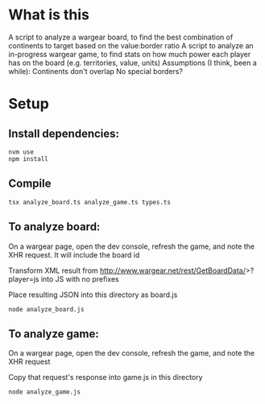 # What is this
A script to analyze a wargear board, to find the best combination of continents to target based on the value:border ratio
A script to analyze an in-progress wargear game, to find stats on how much power each player has on the board (e.g. territories, value, units)
Assumptions (I think, been a while):
Continents don't overlap
No special borders?

# Setup

## Install dependencies:

```
nvm use
npm install
```

## Compile

```
tsx analyze_board.ts analyze_game.ts types.ts
```

## To analyze board:
On a wargear page, open the dev console, refresh the game, and note the XHR request. It will include the board id

Transform XML result from http://www.wargear.net/rest/GetBoardData/<board-id>>?player=js into JS with no prefixes

Place resulting JSON into this directory as board.js

```
node analyze_board.js
```

## To analyze game:

On a wargear page, open the dev console, refresh the game, and note the XHR request

Copy that request's response into game.js in this directory

```
node analyze_game.js
```